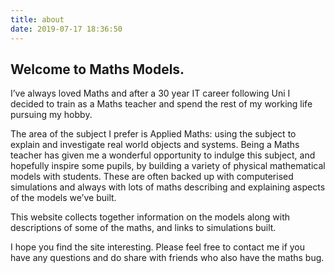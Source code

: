 ```yaml
---
title: about
date: 2019-07-17 18:36:50
---
```


## Welcome to Maths Models.

I’ve always loved Maths and after a 30 year IT career following Uni I decided to train as a Maths teacher and spend the rest of my working life pursuing my hobby.

The area of the subject I prefer is Applied Maths: using the subject to explain and investigate real world objects and systems.  Being a Maths teacher has given me a wonderful opportunity to indulge this subject, and hopefully inspire some pupils, by building a variety of physical mathematical models with students.  These are often backed up with computerised simulations and always with lots of maths describing and explaining aspects of the models we’ve built.

This website collects together information on the models along with descriptions of some of the maths, and links to simulations built.

I hope you find the site interesting.  Please feel free to contact me if you have any questions and do share with friends who also have the maths bug.
